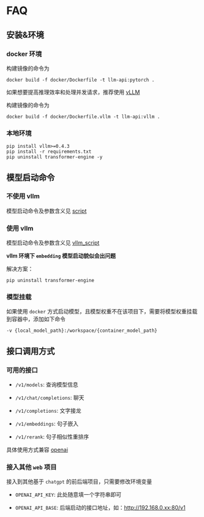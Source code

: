 # FAQ

## 安装&环境

###  docker 环境

构建镜像的命令为

```shell
docker build -f docker/Dockerfile -t llm-api:pytorch .
```

如果想要提高推理效率和处理并发请求，推荐使用 [vLLM](https://github.com/vllm-project/vllm) 

构建镜像的命令为

```shell
docker build -f docker/Dockerfile.vllm -t llm-api:vllm .
```

### 本地环境

```shell
pip install vllm>=0.4.3
pip install -r requirements.txt 
pip uninstall transformer-engine -y
```

## 模型启动命令

### 不使用 vllm

模型启动命令及参数含义见 [script](./SCRIPT.md)

### 使用 vllm

模型启动命令及参数含义见 [vllm_script](./VLLM_SCRIPT.md)

**vllm 环境下 `embedding` 模型启动貌似会出问题**

解决方案：

```shell
pip uninstall transformer-engine
```

### 模型挂载

如果使用 `docker` 方式启动模型，且模型权重不在该项目下，需要将模型权重挂载到容器中，添加如下命令

```shell
-v {local_model_path}:/workspace/{container_model_path}
```

## 接口调用方式

### 可用的接口

+ `/v1/models`: 查询模型信息


+ `/v1/chat/completions`: 聊天


+ `/v1/completions`: 文字接龙


+ `/v1/embeddings`: 句子嵌入


+ `/v1/rerank`: 句子相似性重排序


具体使用方式兼容 [openai](https://github.com/openai/openai-python)

### 接入其他 `web` 项目

接入到其他基于 `chatgpt` 的前后端项目，只需要修改环境变量


+ `OPENAI_API_KEY`: 此处随意填一个字符串即可


+ `OPENAI_API_BASE`: 后端启动的接口地址，如：http://192.168.0.xx:80/v1
